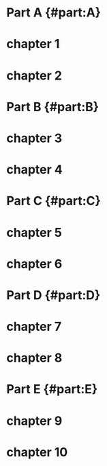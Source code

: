 #  Part A  {#part:A}
#  chapter 1 
#  chapter 2
#  Part B  {#part:B}
#  chapter 3 
#  chapter 4
#  Part C  {#part:C}
#  chapter 5
#  chapter 6
#  Part D  {#part:D}
#  chapter 7
#  chapter 8
#  Part E  {#part:E}
#  chapter 9
#  chapter 10
